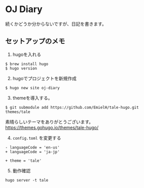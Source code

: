 # OJ Diary

続くかどうか分からないですが、日記を書きます。

## セットアップのメモ

1. hugoを入れる

```
$ brew install hugo
$ hugo version
```

2. hugoでプロジェクトを新規作成

```
$ hugo new site oj-diary
```

3. themeを導入する。

```
$ git submodule add https://github.com/EmielH/tale-hugo.git themes/tale
```

素晴らしいテーマをありがとうございます。  
https://themes.gohugo.io/themes/tale-hugo/

4. `config.toml` を変更する

```
- languageCode = 'en-us'
+ languageCode = 'ja-jp'

+ theme = 'tale'
```

5. 動作確認

```
hugo server -t tale
```
